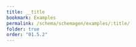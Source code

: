 ```yaml
---
title: __title
bookmark: Examples
permalink: /schema/schemagen/examples/:title/
folder: true
order: "01.5.2"
---
```


